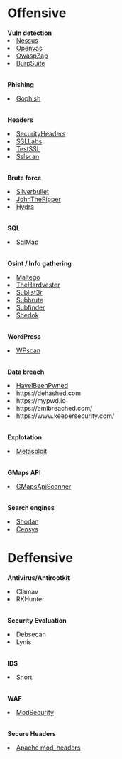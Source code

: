 <h1>Offensive</h1>
<b> Vuln detection </b>
<li><a href="https://es-la.tenable.com/products/nessus/nessus-essentials">Nessus</a></li>
<li><a href="https://openvas.org/">Openvas</a></li>
<li><a href="https://www.zaproxy.org/">OwaspZap</a></li>
<li><a href="https://portswigger.net/burp/communitydownload">BurpSuite</a></li>
<br>

<b>Phishing</b>
<li><a href="https://github.com/gophish/gophish/">Gophish</a></li>
<br>

<b>Headers</b>
<li><a href="https://securityheaders.com/">SecurityHeaders</a></li>
<li><a href="https://www.ssllabs.com/ssltest/">SSLLabs</a></li>
<li><a href="https://github.com/drwetter/testssl.sh">TestSSL</a> </li>
<li><a href="https://github.com/rbsec/sslscan">Sslscan</a></li>
<br>

<b>Brute force</b>
<li><a href="https://github.com/mohamm4dx/SilverBullet">Silverbullet</a></li>
<li><a href="https://github.com/openwall/john">JohnTheRipper</a></li>
<li><a href="https://github.com/vanhauser-thc/thc-hydra">Hydra</a></li>
<br>

<b>SQL</b>
<li><a href="https://github.com/sqlmapproject/sqlmap">SqlMap</a></li>
<br>
  
<b>Osint / Info gathering</b>
<li><a href="https://maltego.com">Maltego</a></li>
<li><a href="https://github.com/laramies/theHarvester">TheHardvester</a></li>
<li><a href="https://github.com/aboul3la/Sublist3r">Sublist3r</a></li>
<li><a href="https://github.com/TheRook/subbrute">Subbrute</a></li>
<li><a href="https://github.com/projectdiscovery/subfinder">Subfinder</a></li>
<li><a href="https://github.com/sherlock-project/sherlock">Sherlok</a></li>
<br>

<b>WordPress</b>
<li><a href="https://github.com/wpscanteam/wpscan">WPscan</a></li>
<br>

<b>Data breach</b>
<li><a href="https://haveibeenpwned.com/">HaveIBeenPwned</a></li>
<li>https://dehashed.com</li>
<li>https://mypwd.io</li>
<li>https://amibreached.com/</li>
<li>https://www.keepersecurity.com/</li>
<br>

<b>Explotation</b>
<li><a href="https://www.metasploit.com/">Metasploit</a></li>
<br>

<b>GMaps API</b>
<li><a href="https://github.com/ozguralp/gmapsapiscanner/">GMapsApiScanner</a></li>
<br>

<b>Search engines</b>
<li><a href="https://shodan.io">Shodan</a></li>
<li><a href="https://search.censys.io/">Censys</a></li>


<h1>Deffensive</h1>

<b>Antivirus/Antirootkit</b>
<li>Clamav</li>
<li>RKHunter</li>
<br>

<b>Security Evaluation</b>
<li>Debsecan</li>
<li>Lynis</li>
<br>

<b>IDS</b>
<li>Snort</li>
<br>

<b>WAF</b>
<li><a href="https://github.com/JavierGomezSanchez/mod_security/edit/main/README.md">ModSecurity</a></li>
<br>
 
<b>Secure Headers</b>
<li><a href="https://github.com/JavierGomezSanchez/mod_headers/edit/main/README.md">Apache mod_headers</a></li>



